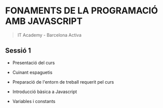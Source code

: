 # FONAMENTS DE LA PROGRAMACIÓ AMB JAVASCRIPT

> IT Academy - Barcelona Activa

## Sessió 1

- Presentació del curs

- Cuinant espaguetis

- Preparació de l'entorn de treball requerit pel curs

- Introducció bàsica a Javascript

- Variables i constants
